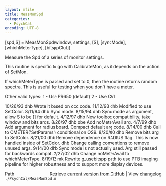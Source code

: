 ```yaml
---
layout: mfile
title: MeasMonSpd
categories:
  - PsychCal
encoding: UTF-8
---
```


 [spd,S] = MeasMonSpd(window, settings, [S], [syncMode], [whichMeterType], [bitsppClut])

 Measure the Spd of a series of monitor settings.

 This routine is specific to go with CalibrateMon,
 as it depends on the action of SetMon.

 If whichMeterType is passed and set to 0, then the routine
 returns random spectra.  This is useful for testing when
 you don't have a meter.

 Other valid types:
  1 - Use PR650 (default)
  2 - Use CVI

 10/26/93  dhb    Wrote it based on ccc code.
 11/12/93  dhb    Modified to use SetColor.
 8/11/94    dhb   Sync mode.
 8/15/94   dhb    Sync mode as argument, allow S to be [] for default.
 4/12/97   dhb   New toolbox compatibility, take window and bits args.
 8/26/97   dhb   pbe Add noMeterAvail arg.
 4/7/99    dhb   Add argument for radius board. Compact default arg code.
 8/14/00   dhb   Call to CMETER('SetParams') conditional on OS9.
 8/20/00   dhb   Remove bits arg to SetColor.
 8/21/00   dhb   Remove dependence on RADIUS flag.  This is now handled inside of SetColor.
            dhb   Change calling conventions to remove unused args.
 9/14/00   dhb   Sync mode is not actually used.  Arg still passed for backwards compat.
 2/27/02   dhb   Change noMeterAvail to whichMeterType.
 8/19/12   mk    Rewrite g\_usebitspp path to use PTB imaging pipeline for higher robustness
                 and to support more display devices.


<div class="code_header" style="text-align:right;">
  <span style="float:left;">Path&nbsp;&nbsp;</span> <span class="counter">Retrieve <a href=
  "https://raw.github.com/Psychtoolbox-3/Psychtoolbox-3/beta/./PsychCal/MeasMonSpd.m">current version from GitHub</a> | View <a href=
  "https://github.com/Psychtoolbox-3/Psychtoolbox-3/commits/beta/./PsychCal/MeasMonSpd.m">changelog</a></span>
</div>
<div class="code">
  <code>./PsychCal/MeasMonSpd.m</code>
</div>
